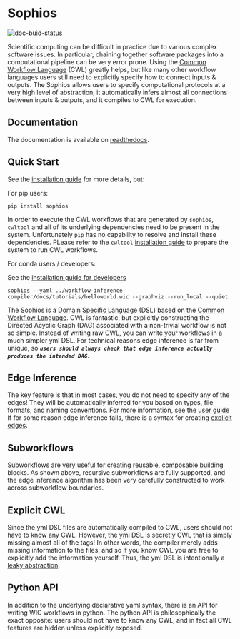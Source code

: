 # Sophios

[![doc-buid-status](https://readthedocs.org/projects/workflow-inference-compiler/badge/?version=latest)](https://workflow-inference-compiler.readthedocs.io/en/latest/)

Scientific computing can be difficult in practice due to various complex software issues. In particular, chaining together software packages into a computational pipeline can be very error prone. Using the [Common Workflow Language](https://www.commonwl.org) (CWL) greatly helps, but like many other workflow languages users still need to explicitly specify how to connect inputs & outputs. The Sophios allows users to specify computational protocols at a very high level of abstraction, it automatically infers almost all connections between inputs & outputs, and it compiles to CWL for execution.

## Documentation
The documentation is available on [readthedocs](https://workflow-inference-compiler.readthedocs.io/en/latest/).
## Quick Start
See the [installation guide](docs/installguide.md) for more details, but:

For pip users:

`pip install sophios`

In order to execute the CWL workflows that are generated by `sophios`, `cwltool` and all of its underlying dependencies need to be present in the system. Unfortunately
`pip` has no capability to resolve and install these dependencies. PLease refer to the `cwltool` [installation guide](https://cwltool.readthedocs.io/en/latest/#install) to prepare the system to run CWL workflows.


For conda users / developers:

See the [installation guide for developers](docs/dev/installguide.md)

```
sophios --yaml ../workflow-inference-compiler/docs/tutorials/helloworld.wic --graphviz --run_local --quiet
```

The Sophios is a [Domain Specific Language](https://en.wikipedia.org/wiki/Domain-specific_language) (DSL) based on the [Common Workflow Language](https://www.commonwl.org). CWL is fantastic, but explicitly constructing the Directed Acyclic Graph (DAG) associated with a non-trivial workflow is not so simple. Instead of writing raw CWL, you can write your workflows in a much simpler yml DSL. For technical reasons edge inference is far from unique, so ***`users should always check that edge inference actually produces the intended DAG`***.

## Edge Inference

The key feature is that in most cases, you do not need to specify any of the edges! They will be automatically inferred for you based on types, file formats, and naming conventions. For more information, see the [user guide](docs/userguide.md#edge-inference-algorithm) If for some reason edge inference fails, there is a syntax for creating [explicit edges](docs/userguide.md#explicit-edges).

## Subworkflows

Subworkflows are very useful for creating reusable, composable building blocks. As shown above, recursive subworkflows are fully supported, and the edge inference algorithm has been very carefully constructed to work across subworkflow boundaries.

## Explicit CWL

Since the yml DSL files are automatically compiled to CWL, users should not have to know any CWL. However, the yml DSL is secretly CWL that is simply missing almost all of the tags! In other words, the compiler merely adds missing information to the files, and so if you know CWL you are free to explicitly add the information yourself. Thus, the yml DSL is intentionally a [leaky abstraction](https://en.wikipedia.org/wiki/Leaky_abstraction).

## Python API
In addition to the underlying declarative yaml syntax, there is an API for writing WIC workflows in python. The python API is philosophically the exact opposite: users should not have to know any CWL, and in fact all CWL features are hidden unless explicitly exposed.